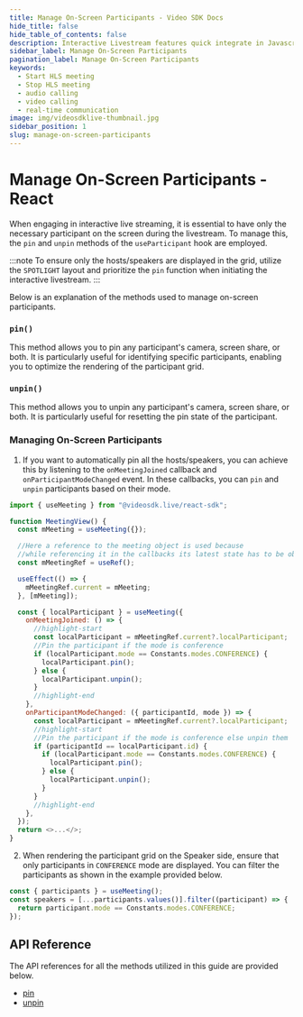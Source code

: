 ```yaml
---
title: Manage On-Screen Participants - Video SDK Docs
hide_title: false
hide_table_of_contents: false
description: Interactive Livestream features quick integrate in Javascript, React JS, Android, IOS, React Native, Flutter with Video SDK to add live video & audio conferencing to your applications.
sidebar_label: Manage On-Screen Participants
pagination_label: Manage On-Screen Participants
keywords:
  - Start HLS meeting
  - Stop HLS meeting
  - audio calling
  - video calling
  - real-time communication
image: img/videosdklive-thumbnail.jpg
sidebar_position: 1
slug: manage-on-screen-participants
--- 
```


# Manage On-Screen Participants - React 

When engaging in interactive live streaming, it is essential to have only the necessary participant on the screen during the livestream. To manage this, the `pin` and `unpin` methods of the `useParticipant` hook are employed.

:::note
To ensure only the hosts/speakers are displayed in the grid, utilize the `SPOTLIGHT` layout and prioritize the `pin` function when initiating the interactive livestream.
:::

Below is an explanation of the methods used to manage on-screen participants.

### `pin()`

This method allows you to pin any participant's camera, screen share, or both. It is particularly useful for identifying specific participants, enabling you to optimize the rendering of the participant grid.

### `unpin()`

This method allows you to unpin any participant's camera, screen share, or both. It is particularly useful for resetting the pin state of the participant.

### Managing On-Screen Participants

1. If you want to automatically pin all the hosts/speakers, you can achieve this by listening to the `onMeetingJoined` callback and `onParticipantModeChanged` event. In these callbacks, you can `pin` and `unpin` participants based on their mode.

```js
import { useMeeting } from "@videosdk.live/react-sdk";

function MeetingView() {
  const mMeeting = useMeeting({});

  //Here a reference to the meeting object is used because
  //while referencing it in the callbacks its latest state has to be obtained.
  const mMeetingRef = useRef();

  useEffect(() => {
    mMeetingRef.current = mMeeting;
  }, [mMeeting]);

  const { localParticipant } = useMeeting({
    onMeetingJoined: () => {
      //highlight-start
      const localParticipant = mMeetingRef.current?.localParticipant;
      //Pin the participant if the mode is conference
      if (localParticipant.mode == Constants.modes.CONFERENCE) {
        localParticipant.pin();
      } else {
        localParticipant.unpin();
      }
      //highlight-end
    },
    onParticipantModeChanged: ({ participantId, mode }) => {
      const localParticipant = mMeetingRef.current?.localParticipant;
      //highlight-start
      //Pin the participant if the mode is conference else unpin them
      if (participantId == localParticipant.id) {
        if (localParticipant.mode == Constants.modes.CONFERENCE) {
          localParticipant.pin();
        } else {
          localParticipant.unpin();
        }
      }
      //highlight-end
    },
  });
  return <>...</>;
}
```

2. When rendering the participant grid on the Speaker side, ensure that only participants in `CONFERENCE` mode are displayed. You can filter the participants as shown in the example provided below.

```js
const { participants } = useMeeting();
const speakers = [...participants.values()].filter((participant) => {
  return participant.mode == Constants.modes.CONFERENCE;
});
```

## API Reference

The API references for all the methods utilized in this guide are provided below.

- [pin](/react/api/sdk-reference/use-participant/methods#pin)
- [unpin](/react/api/sdk-reference/use-participant/methods#unpin)

